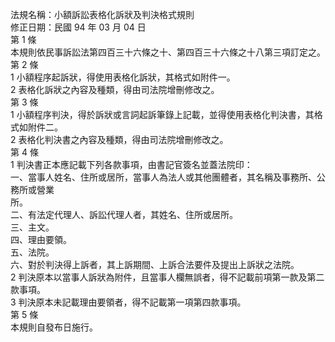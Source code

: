 法規名稱：小額訴訟表格化訴狀及判決格式規則  
修正日期：民國 94 年 03 月 04 日  
第 1 條  
本規則依民事訴訟法第四百三十六條之十、第四百三十六條之十八第三項訂定之。  
第 2 條  
1 小額程序起訴狀，得使用表格化訴狀，其格式如附件一。  
2 表格化訴狀之內容及種類，得由司法院增刪修改之。  
第 3 條  
1 小額程序判決，得於訴狀或言詞起訴筆錄上記載，並得使用表格化判決書，其格式如附件二。  
2 表格化判決書之內容及種類，得由司法院增刪修改之。  
第 4 條  
1 判決書正本應記載下列各款事項，由書記官簽名並蓋法院印：  
一、當事人姓名、住所或居所，當事人為法人或其他團體者，其名稱及事務所、公務所或營業  
所。  
二、有法定代理人、訴訟代理人者，其姓名、住所或居所。  
三、主文。  
四、理由要領。  
五、法院。  
六、對於判決得上訴者，其上訴期間、上訴合法要件及提出上訴狀之法院。  
2 判決原本以當事人訴狀為附件，且當事人欄無誤者，得不記載前項第一款及第二款事項。  
3 判決原本未記載理由要領者，得不記載第一項第四款事項。  
第 5 條  
本規則自發布日施行。  


